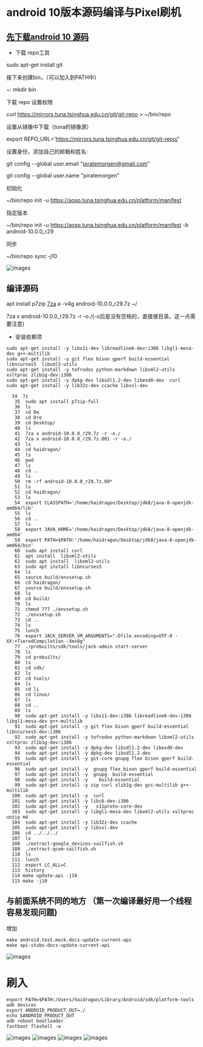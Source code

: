 # android 10版本源码编译与Pixel刷机

## [先下载android 10 源码](https://mirrors.tuna.tsinghua.edu.cn/help/AOSP/)

* 下载 repo工具

sudo apt-get install git

接下来创建bin，（可以加入到PATH中）

~: mkdir bin

下载 repo 设置权限

curl https://mirrors.tuna.tsinghua.edu.cn/git/git-repo > ~/bin/repo

设置从镜像中下载（tuna的镜像源）

export REPO_URL='https://mirrors.tuna.tsinghua.edu.cn/git/git-repo/'

设置身份，添加自己的邮箱和姓名:

git config --global user.email "piratemorgen@gmail.com" 

git config --global user.name "piratemorgen"

初始化

~/bin/repo init -u https://aosp.tuna.tsinghua.edu.cn/platform/manifest

指定版本

~/bin/repo init -u https://aosp.tuna.tsinghua.edu.cn/platform/manifest -b android-10.0.0_r29

同步

~/bin/repo sync -j10

![images](./images/1.png)
## 编译源码
apt install p7zip
[7za](https://blog.csdn.net/qq_27608983/article/details/92462659) a -v4g android-10.0.0_r29.7z ~/ 

7za x  android-10.0.0_r29.7z  -r -o./(-o后是没有空格的，直接接目录。这一点需要注意)

* 安装依赖项

```
sudo apt-get install -y libx11-dev libreadline6-dev:i386 libgl1-mesa-dev g++-multilib
sudo apt-get install -y git flex bison gperf build-essential libncurses5  libxml2-utils
sudo apt-get install -y tofrodos python-markdown libxml2-utils xsltproc zlib1g-dev:i386
sudo apt-get install -y dpkg-dev libsdl1.2-dev libesd0-dev  curl  
sudo apt-get install -y lib32z-dev ccache libssl-dev
```


```
  34  7z
   35  sudo apt install p7zip-full
   36  ls
   37  cd De
   38  cd Dre
   39  cd Desktop/
   40  ls
   41  7za x android-10.0.0_r29.7z -r -o./
   42  7za x android-10.0.0_r29.7z.001 -r -o./
   43  ls
   44  cd haidragon/
   45  ls
   46  pwd
   47  ls
   48  cd ..
   49  ls
   50  rm -rf android-10.0.0_r29.7z.00*
   51  ls
   52  cd haidragon/
   53  ls
   54  export CLASSPATH='/home/haidragon/Desktop/jdk8/java-8-openjdk-amd64/lib' 
   55  ls
   56  cd ..
   57  ls
   58  export JAVA_HOME='/home/haidragon/Desktop/jdk8/java-8-openjdk-amd64'
   59  export PATH=$PATH:'/home/haidragon/Desktop/jdk8/java-8-openjdk-amd64/bin' 
   60  sudo apt install curl
   61  apt install  libxml2-utils
   62  sudo apt install  libxml2-utils
   63  sudo apt install libncurses5 
   64  ls
   65  source build/envsetup.sh
   66  cd haidragon/
   67  source build/envsetup.sh
   68  ls
   69  cd build/
   70  ls
   71  chmod 777 ./envsetup.sh 
   72  ./envsetup.sh 
   73  cd ..
   74  ls
   75  lunch 
   76  export JACK_SERVER_VM_ARGUMENTS="-Dfile.encoding=UTF-8 -XX:+TieredCompilation -Xmx8g"
   77  ./prebuilts/sdk/tools/jack-admin start-server
   78  ls
   79  cd prebuilts/
   80  ls
   81  cd sdk/
   82  ls
   83  cd tools/
   84  ls
   85  cd li
   86  cd linux/
   87  ls
   88  cd ..
   89  ls
   90  sudo apt-get install -y libx11-dev:i386 libreadline6-dev:i386 libgl1-mesa-dev g++-multilib
   91  sudo apt-get install -y git flex bison gperf build-essential libncurses5-dev:i386
   92  sudo apt-get install -y tofrodos python-markdown libxml2-utils xsltproc zlib1g-dev:i386
   93  sudo apt-get install -y dpkg-dev libsdl1.2-dev libesd0-dev
   94  sudo apt-get install -y dpkg-dev libsdl1.2-dev 
   95  sudo apt-get install -y git-core gnupg flex bison gperf build-essential
   96  sudo apt-get install -y  gnupg flex bison gperf build-essential
   97  sudo apt-get install -y  gnupg  build-essential
   98  sudo apt-get install -y    build-essential
   99  sudo apt-get install -y zip curl zlib1g-dev gcc-multilib g++-multilib
  100  sudo apt-get install -y  curl 
  101  sudo apt-get install -y libc6-dev-i386
  102  sudo apt-get install -y   x11proto-core-dev 
  103  sudo apt-get install -y libgl1-mesa-dev libxml2-utils xsltproc unzip m4
  104  sudo apt-get install -y lib32z-dev ccache
  105  sudo apt-get install -y libssl-dev
  106  cd ../../../
  107  ls
  108  ./extract-google_devices-sailfish.sh 
  109  ./extract-qcom-sailfish.sh 
  110  ls
  111  lunch 
  112  export LC_ALL=C 
  113  history 
  114 make update-api -j10
  115 make -j10
```
## 与前面系统不同的地方 （第一次编译最好用一个线程 容易发现问题)

增加
```
make android.test.mock.docs-update-current-api
make api-stubs-docs-update-current-api
```
![images](./images/2.png)

# 刷入 
```
export PATH=$PATH:/Users/haidragon/Library/Android/sdk/platform-tools
adb devices
export ANDROID_PRODUCT_OUT=./
echo $ANDROID_PRODUCT_OUT
adb reboot bootloader
fastboot flashall -w
```
![images](./images/3.jpg)
![images](./images/4.jpg)
![images](./images/5.jpg)
![images](./images/6.jpg)

